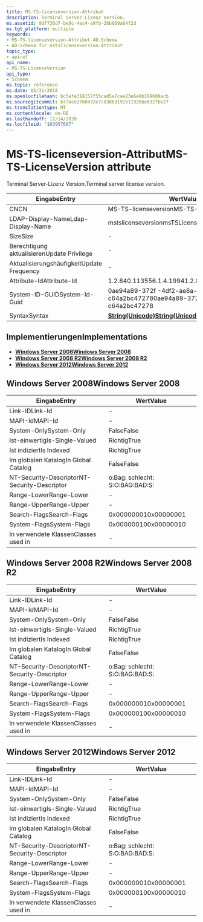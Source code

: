 ```yaml
---
title: MS-TS-licenseversion-Attribut
description: Terminal Server-Lizenz Version.
ms.assetid: 9df736d7-be9c-4ac4-a9fb-2bb669a84f2d
ms.tgt_platform: multiple
keywords:
- MS-TS-licenseversion-Attribut AD-Schema
- AD-Schema für mstslicenseversion-Attribut
topic_type:
- apiref
api_name:
- MS-TS-LicenseVersion
api_type:
- Schema
ms.topic: reference
ms.date: 05/31/2018
ms.openlocfilehash: bc5efe318157f55cad5a7cae23e6e9b189608acb
ms.sourcegitcommit: b77ace27b0432e7cd3863191b11926be032fbe2f
ms.translationtype: MT
ms.contentlocale: de-DE
ms.lasthandoff: 12/14/2020
ms.locfileid: "103957607"
---
```

# <a name="ms-ts-licenseversion-attribute"></a><span data-ttu-id="f2474-105">MS-TS-licenseversion-Attribut</span><span class="sxs-lookup"><span data-stu-id="f2474-105">MS-TS-LicenseVersion attribute</span></span>

<span data-ttu-id="f2474-106">Terminal Server-Lizenz Version.</span><span class="sxs-lookup"><span data-stu-id="f2474-106">Terminal server license version.</span></span>



| <span data-ttu-id="f2474-107">Eingabe</span><span class="sxs-lookup"><span data-stu-id="f2474-107">Entry</span></span> | <span data-ttu-id="f2474-108">Wert</span><span class="sxs-lookup"><span data-stu-id="f2474-108">Value</span></span> |
|-------------------|---------------------------------------------|
| <span data-ttu-id="f2474-109">CN</span><span class="sxs-lookup"><span data-stu-id="f2474-109">CN</span></span>                | <span data-ttu-id="f2474-110">MS-TS-licenseversion</span><span class="sxs-lookup"><span data-stu-id="f2474-110">MS-TS-LicenseVersion</span></span>                        |
| <span data-ttu-id="f2474-111">LDAP-Display-Name</span><span class="sxs-lookup"><span data-stu-id="f2474-111">Ldap-Display-Name</span></span> | <span data-ttu-id="f2474-112">mstslicenseversion</span><span class="sxs-lookup"><span data-stu-id="f2474-112">msTSLicenseVersion</span></span>                          |
| <span data-ttu-id="f2474-113">Size</span><span class="sxs-lookup"><span data-stu-id="f2474-113">Size</span></span>              | \-                                          |
| <span data-ttu-id="f2474-114">Berechtigung aktualisieren</span><span class="sxs-lookup"><span data-stu-id="f2474-114">Update Privilege</span></span>  | \-                                          |
| <span data-ttu-id="f2474-115">Aktualisierungshäufigkeit</span><span class="sxs-lookup"><span data-stu-id="f2474-115">Update Frequency</span></span>  | \-                                          |
| <span data-ttu-id="f2474-116">Attribute-Id</span><span class="sxs-lookup"><span data-stu-id="f2474-116">Attribute-Id</span></span>      | <span data-ttu-id="f2474-117">1.2.840.113556.1.4.1994</span><span class="sxs-lookup"><span data-stu-id="f2474-117">1.2.840.113556.1.4.1994</span></span>                     |
| <span data-ttu-id="f2474-118">System-ID-GUID</span><span class="sxs-lookup"><span data-stu-id="f2474-118">System-Id-Guid</span></span>    | <span data-ttu-id="f2474-119">0ae94a89-372f -4df2-ae8a-c64a2bc47278</span><span class="sxs-lookup"><span data-stu-id="f2474-119">0ae94a89-372f-4df2-ae8a-c64a2bc47278</span></span>        |
| <span data-ttu-id="f2474-120">Syntax</span><span class="sxs-lookup"><span data-stu-id="f2474-120">Syntax</span></span>            | [<span data-ttu-id="f2474-121">**String(Unicode)**</span><span class="sxs-lookup"><span data-stu-id="f2474-121">**String(Unicode)**</span></span>](s-string-unicode.md) |



## <a name="implementations"></a><span data-ttu-id="f2474-122">Implementierungen</span><span class="sxs-lookup"><span data-stu-id="f2474-122">Implementations</span></span>

-   [<span data-ttu-id="f2474-123">**Windows Server 2008**</span><span class="sxs-lookup"><span data-stu-id="f2474-123">**Windows Server 2008**</span></span>](#windows-server-2008)
-   [<span data-ttu-id="f2474-124">**Windows Server 2008 R2**</span><span class="sxs-lookup"><span data-stu-id="f2474-124">**Windows Server 2008 R2**</span></span>](#windows-server-2008-r2)
-   [<span data-ttu-id="f2474-125">**Windows Server 2012**</span><span class="sxs-lookup"><span data-stu-id="f2474-125">**Windows Server 2012**</span></span>](#windows-server-2012)

## <a name="windows-server-2008"></a><span data-ttu-id="f2474-126">Windows Server 2008</span><span class="sxs-lookup"><span data-stu-id="f2474-126">Windows Server 2008</span></span>



| <span data-ttu-id="f2474-127">Eingabe</span><span class="sxs-lookup"><span data-stu-id="f2474-127">Entry</span></span> | <span data-ttu-id="f2474-128">Wert</span><span class="sxs-lookup"><span data-stu-id="f2474-128">Value</span></span> |
|------------------------|--------------|
| <span data-ttu-id="f2474-129">Link-ID</span><span class="sxs-lookup"><span data-stu-id="f2474-129">Link-Id</span></span>                | \-           |
| <span data-ttu-id="f2474-130">MAPI-Id</span><span class="sxs-lookup"><span data-stu-id="f2474-130">MAPI-Id</span></span>                | \-           |
| <span data-ttu-id="f2474-131">System-Only</span><span class="sxs-lookup"><span data-stu-id="f2474-131">System-Only</span></span>            | <span data-ttu-id="f2474-132">False</span><span class="sxs-lookup"><span data-stu-id="f2474-132">False</span></span>        |
| <span data-ttu-id="f2474-133">Ist-einwertig</span><span class="sxs-lookup"><span data-stu-id="f2474-133">Is-Single-Valued</span></span>       | <span data-ttu-id="f2474-134">Richtig</span><span class="sxs-lookup"><span data-stu-id="f2474-134">True</span></span>         |
| <span data-ttu-id="f2474-135">Ist indiziert</span><span class="sxs-lookup"><span data-stu-id="f2474-135">Is Indexed</span></span>             | <span data-ttu-id="f2474-136">Richtig</span><span class="sxs-lookup"><span data-stu-id="f2474-136">True</span></span>         |
| <span data-ttu-id="f2474-137">Im globalen Katalog</span><span class="sxs-lookup"><span data-stu-id="f2474-137">In Global Catalog</span></span>      | <span data-ttu-id="f2474-138">False</span><span class="sxs-lookup"><span data-stu-id="f2474-138">False</span></span>        |
| <span data-ttu-id="f2474-139">NT-Security-Descriptor</span><span class="sxs-lookup"><span data-stu-id="f2474-139">NT-Security-Descriptor</span></span> | <span data-ttu-id="f2474-140">o:Bag: schlecht: S:</span><span class="sxs-lookup"><span data-stu-id="f2474-140">O:BAG:BAD:S:</span></span> |
| <span data-ttu-id="f2474-141">Range-Lower</span><span class="sxs-lookup"><span data-stu-id="f2474-141">Range-Lower</span></span>            | \-           |
| <span data-ttu-id="f2474-142">Range-Upper</span><span class="sxs-lookup"><span data-stu-id="f2474-142">Range-Upper</span></span>            | \-           |
| <span data-ttu-id="f2474-143">Search-Flags</span><span class="sxs-lookup"><span data-stu-id="f2474-143">Search-Flags</span></span>           | <span data-ttu-id="f2474-144">0x00000001</span><span class="sxs-lookup"><span data-stu-id="f2474-144">0x00000001</span></span>   |
| <span data-ttu-id="f2474-145">System-Flags</span><span class="sxs-lookup"><span data-stu-id="f2474-145">System-Flags</span></span>           | <span data-ttu-id="f2474-146">0x00000010</span><span class="sxs-lookup"><span data-stu-id="f2474-146">0x00000010</span></span>   |
| <span data-ttu-id="f2474-147">In verwendete Klassen</span><span class="sxs-lookup"><span data-stu-id="f2474-147">Classes used in</span></span>        | \-           |



## <a name="windows-server-2008-r2"></a><span data-ttu-id="f2474-148">Windows Server 2008 R2</span><span class="sxs-lookup"><span data-stu-id="f2474-148">Windows Server 2008 R2</span></span>



| <span data-ttu-id="f2474-149">Eingabe</span><span class="sxs-lookup"><span data-stu-id="f2474-149">Entry</span></span> | <span data-ttu-id="f2474-150">Wert</span><span class="sxs-lookup"><span data-stu-id="f2474-150">Value</span></span> |
|------------------------|--------------|
| <span data-ttu-id="f2474-151">Link-ID</span><span class="sxs-lookup"><span data-stu-id="f2474-151">Link-Id</span></span>                | \-           |
| <span data-ttu-id="f2474-152">MAPI-Id</span><span class="sxs-lookup"><span data-stu-id="f2474-152">MAPI-Id</span></span>                | \-           |
| <span data-ttu-id="f2474-153">System-Only</span><span class="sxs-lookup"><span data-stu-id="f2474-153">System-Only</span></span>            | <span data-ttu-id="f2474-154">False</span><span class="sxs-lookup"><span data-stu-id="f2474-154">False</span></span>        |
| <span data-ttu-id="f2474-155">Ist-einwertig</span><span class="sxs-lookup"><span data-stu-id="f2474-155">Is-Single-Valued</span></span>       | <span data-ttu-id="f2474-156">Richtig</span><span class="sxs-lookup"><span data-stu-id="f2474-156">True</span></span>         |
| <span data-ttu-id="f2474-157">Ist indiziert</span><span class="sxs-lookup"><span data-stu-id="f2474-157">Is Indexed</span></span>             | <span data-ttu-id="f2474-158">Richtig</span><span class="sxs-lookup"><span data-stu-id="f2474-158">True</span></span>         |
| <span data-ttu-id="f2474-159">Im globalen Katalog</span><span class="sxs-lookup"><span data-stu-id="f2474-159">In Global Catalog</span></span>      | <span data-ttu-id="f2474-160">False</span><span class="sxs-lookup"><span data-stu-id="f2474-160">False</span></span>        |
| <span data-ttu-id="f2474-161">NT-Security-Descriptor</span><span class="sxs-lookup"><span data-stu-id="f2474-161">NT-Security-Descriptor</span></span> | <span data-ttu-id="f2474-162">o:Bag: schlecht: S:</span><span class="sxs-lookup"><span data-stu-id="f2474-162">O:BAG:BAD:S:</span></span> |
| <span data-ttu-id="f2474-163">Range-Lower</span><span class="sxs-lookup"><span data-stu-id="f2474-163">Range-Lower</span></span>            | \-           |
| <span data-ttu-id="f2474-164">Range-Upper</span><span class="sxs-lookup"><span data-stu-id="f2474-164">Range-Upper</span></span>            | \-           |
| <span data-ttu-id="f2474-165">Search-Flags</span><span class="sxs-lookup"><span data-stu-id="f2474-165">Search-Flags</span></span>           | <span data-ttu-id="f2474-166">0x00000001</span><span class="sxs-lookup"><span data-stu-id="f2474-166">0x00000001</span></span>   |
| <span data-ttu-id="f2474-167">System-Flags</span><span class="sxs-lookup"><span data-stu-id="f2474-167">System-Flags</span></span>           | <span data-ttu-id="f2474-168">0x00000010</span><span class="sxs-lookup"><span data-stu-id="f2474-168">0x00000010</span></span>   |
| <span data-ttu-id="f2474-169">In verwendete Klassen</span><span class="sxs-lookup"><span data-stu-id="f2474-169">Classes used in</span></span>        | \-           |



## <a name="windows-server-2012"></a><span data-ttu-id="f2474-170">Windows Server 2012</span><span class="sxs-lookup"><span data-stu-id="f2474-170">Windows Server 2012</span></span>



| <span data-ttu-id="f2474-171">Eingabe</span><span class="sxs-lookup"><span data-stu-id="f2474-171">Entry</span></span> | <span data-ttu-id="f2474-172">Wert</span><span class="sxs-lookup"><span data-stu-id="f2474-172">Value</span></span> |
|------------------------|--------------|
| <span data-ttu-id="f2474-173">Link-ID</span><span class="sxs-lookup"><span data-stu-id="f2474-173">Link-Id</span></span>                | \-           |
| <span data-ttu-id="f2474-174">MAPI-Id</span><span class="sxs-lookup"><span data-stu-id="f2474-174">MAPI-Id</span></span>                | \-           |
| <span data-ttu-id="f2474-175">System-Only</span><span class="sxs-lookup"><span data-stu-id="f2474-175">System-Only</span></span>            | <span data-ttu-id="f2474-176">False</span><span class="sxs-lookup"><span data-stu-id="f2474-176">False</span></span>        |
| <span data-ttu-id="f2474-177">Ist-einwertig</span><span class="sxs-lookup"><span data-stu-id="f2474-177">Is-Single-Valued</span></span>       | <span data-ttu-id="f2474-178">Richtig</span><span class="sxs-lookup"><span data-stu-id="f2474-178">True</span></span>         |
| <span data-ttu-id="f2474-179">Ist indiziert</span><span class="sxs-lookup"><span data-stu-id="f2474-179">Is Indexed</span></span>             | <span data-ttu-id="f2474-180">Richtig</span><span class="sxs-lookup"><span data-stu-id="f2474-180">True</span></span>         |
| <span data-ttu-id="f2474-181">Im globalen Katalog</span><span class="sxs-lookup"><span data-stu-id="f2474-181">In Global Catalog</span></span>      | <span data-ttu-id="f2474-182">False</span><span class="sxs-lookup"><span data-stu-id="f2474-182">False</span></span>        |
| <span data-ttu-id="f2474-183">NT-Security-Descriptor</span><span class="sxs-lookup"><span data-stu-id="f2474-183">NT-Security-Descriptor</span></span> | <span data-ttu-id="f2474-184">o:Bag: schlecht: S:</span><span class="sxs-lookup"><span data-stu-id="f2474-184">O:BAG:BAD:S:</span></span> |
| <span data-ttu-id="f2474-185">Range-Lower</span><span class="sxs-lookup"><span data-stu-id="f2474-185">Range-Lower</span></span>            | \-           |
| <span data-ttu-id="f2474-186">Range-Upper</span><span class="sxs-lookup"><span data-stu-id="f2474-186">Range-Upper</span></span>            | \-           |
| <span data-ttu-id="f2474-187">Search-Flags</span><span class="sxs-lookup"><span data-stu-id="f2474-187">Search-Flags</span></span>           | <span data-ttu-id="f2474-188">0x00000001</span><span class="sxs-lookup"><span data-stu-id="f2474-188">0x00000001</span></span>   |
| <span data-ttu-id="f2474-189">System-Flags</span><span class="sxs-lookup"><span data-stu-id="f2474-189">System-Flags</span></span>           | <span data-ttu-id="f2474-190">0x00000010</span><span class="sxs-lookup"><span data-stu-id="f2474-190">0x00000010</span></span>   |
| <span data-ttu-id="f2474-191">In verwendete Klassen</span><span class="sxs-lookup"><span data-stu-id="f2474-191">Classes used in</span></span>        | \-           |



 

 





